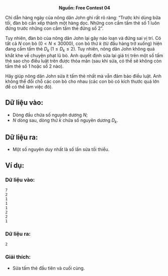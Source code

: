 **<center>Nguồn:  Free Contest 04</center>**

Chỉ dẫn hàng ngày của nông dân John ghi rất rõ ràng: “Trước khi dùng bữa tối, đàn bò cần xếp thành một hàng dọc. Những con cầm tấm thẻ số $1$ luôn đứng trước những con cầm tấm thẻ đứng số $2$”.

Tuy nhiên, đàn bò của nông dân John lại gây náo loạn và đứng sai vị trí. Có tất cả $N$ con bò $(0 < N ≤ 30000)$, con bò thứ $k$ (từ đầu hàng trở xuống) hiện đang cầm tấm thẻ $D_k\ (1 ≤ D_k ≤ 2)$. Tuy nhiên, nông dân John không quá khắt khe về chuyện phạt lũ bò. Anh quyết định sửa lại giá trị trên một số tấm thẻ sao cho điều luật trên được thỏa mãn (sau khi sửa, có thể sẽ không còn tấm thẻ số $1$ hoặc số $2$ nào).

Hãy giúp nông dân John sửa ít tấm thẻ nhất mà vẫn đảm bảo điều luật. Anh không thể đổi chỗ các con bò cho nhau (các con bò có kích thước quá lớn để có thể làm việc đó).

## Dữ liệu vào:
- Dòng đầu chứa số nguyên dương $N$;
- $N$ dòng sau, dòng thứ $k$ chứa số nguyên dương $D_k$.

## Dữ liệu ra:
- Một số nguyên duy nhất là số lần sửa tối thiểu.

## Ví dụ:
### Dữ liệu vào:
```
7
2
1
1
1
2
2
1
```

### Dữ liệu ra:
```
2
```

### Giải thích:
- Sửa tấm thẻ đầu tiên và cuối cùng.